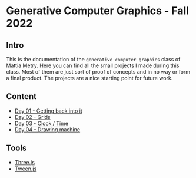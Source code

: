 # Generative Computer Graphics - Fall 2022


## Intro

This is the documentation of the `generative computer graphics` class of Mattia Metry.
Here you can find all the small projects I made during this class. Most of them are just sort of proof of concepts and in no way or form a final product. The projects are a nice starting point for future work.

## Content

- [Day 01 - Getting back into it](notes/day01)
- [Day 02 - Grids](notes/day02)
- [Day 03 - Clock / Time](notes/day03)
- [Day 04 - Drawing machine](notes/day04)

## Tools

- [Three.js](https://threejs.org/)
- [Tween.js](https://github.com/tweenjs/tween.js/)